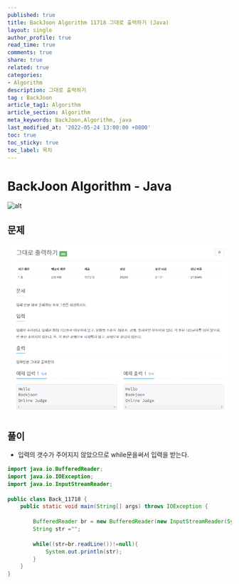 ```yaml
---
published: true
title: BackJoon Algorithm 11718 그대로 출력하기 (Java)
layout: single
author_profile: true
read_time: true
comments: true
share: true
related: true
categories:
- Algorithm
description: 그대로 출력하기
tag : BackJoon
article_tag1: Algorithm
article_section: Algorithm
meta_keywords: BackJoon,Algorithm, java
last_modified_at: '2022-05-24 13:00:00 +0800'
toc: true
toc_sticky: true
toc_label: 목차
---
```


BackJoon Algorithm - Java
====================

![alt](https://d2gd6pc034wcta.cloudfront.net/images/logo@2x.png)

## 문제

![alt](/assets/images/post/Algorithm/11718.png)


## 풀이

* 입력의 갯수가 주어지지 않았으므로 while문을써서 입력을 받는다.

```java
import java.io.BufferedReader;
import java.io.IOException;
import java.io.InputStreamReader;

public class Back_11718 {
    public static void main(String[] args) throws IOException {

        BufferedReader br = new BufferedReader(new InputStreamReader(System.in));
        String str ="";

        while((str=br.readLine())!=null){
            System.out.println(str);
        }
    }
}



```
